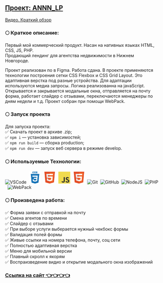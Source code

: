 ## [Проект: ANNN_LP](https://baturinss.github.io/annn-demo)

[Видео. Краткий обзор](https://user-images.githubusercontent.com/94468513/163075115-f2bbe1a0-51f3-4118-b5f6-601b5370f4c2.mp4)

### 🌕 Краткое описание:

Первый мой коммерческий продукт. Насан на нативных языках HTML, CSS, JS, PHP.        
Продающий лендинг для агентства недвижимости в Нижнем Новгороде.    

Проект реализован по в Figma. Работа сдана. В проекте применяются технологии построения сетки CSS Flexbox и CSS Grid Layout. Это адаптивная верстка под разные устройства. Для адаптации используются медиа запросы.
Логика реализованна на javaScript. Открывается и закрывается модальные окна, отправляется на почту форма, работает слайдер с отзывами, переключаются менеджеры по дням недели и т.д. Проект собран при помощи WebPack.

### 🌕 Запуск проекта

Для запуска проекта:    
✅ Скачать проект в архиве .zip;    
✅ `npm i` — установка зависимостей;    
✅ `npm run build` — сборка production;          
✅ `npm run dev` — запуск веб сервера в режиме develop.

### 🌕 Используемые Технологии:

<img src="https://user-images.githubusercontent.com/94468513/187542776-f4aaee57-c8b2-4de6-9d84-48b7cdf0b1a9.svg" title="VSCode" alt="VSCode" width="40" height="40"/>&nbsp;
<img src="https://github.com/devicons/devicon/blob/master/icons/css3/css3-plain-wordmark.svg"  title="CSS3" alt="CSS" width="40" height="40"/>&nbsp;
<img src="https://github.com/devicons/devicon/blob/master/icons/html5/html5-original.svg" title="HTML5" alt="HTML" width="40" height="40"/>&nbsp;
<img src="https://github.com/devicons/devicon/blob/master/icons/javascript/javascript-original.svg" title="JavaScript" alt="JavaScript" width="40" height="40"/>&nbsp;
<img src="https://github.com/devicons/devicon/blob/master/icons/html5/html5-original.svg" title="HTML5" alt="HTML" width="40" height="40"/>&nbsp;
<img src="https://user-images.githubusercontent.com/94468513/187526649-ea43f3cc-3b08-4054-9af2-ec81af5bc2e6.svg" title="Git" alt="Git" width="40" height="40"/>&nbsp;
<img src="https://user-images.githubusercontent.com/78322084/162064174-194ac89a-024d-4839-aae3-22d9ee4e3a33.png"  title="GitHub" alt="GitHub" width="40" height="40"/>&nbsp;
<img src="https://user-images.githubusercontent.com/94468513/187550880-a4d2a9ef-6267-4d05-b459-8a241c85109c.svg" title="NodeJS" alt="NodeJS" width="40" height="40"/>&nbsp;
<img src="https://user-images.githubusercontent.com/94468513/187550523-0c8b4eb1-f051-4841-874f-addbfa6648fd.png" title="PHP" alt="PHP" height="40"/>&nbsp;
<img src="https://user-images.githubusercontent.com/94468513/187539690-03d3bff8-3360-4b55-a9cc-57b6c2ac547c.svg" title="WebPack" alt="WebPack" height="40"/>&nbsp; 

### 🌕 Произведена работа:

✅ Форма заявки с отправкой на почту    
✅ Смена агентов по времени    
✅ Слайдер с отзывами   
✅ При выборе услуги выберается нужный чекбокс формы    
✅ Валидация полей формы    
✅ Живые ссылки на номера телефона, почту, соц сети    
✅ Полностью адаптивная верстка    
✅ Меню для мобильной версии   
✅ Плавный скролл к якорям   
✅ Воспраизведение видио и открытие модального окна изображений  

### [Ссылка на сайт 👈👈👈👈](https://baturinss.github.io/mesto)    
